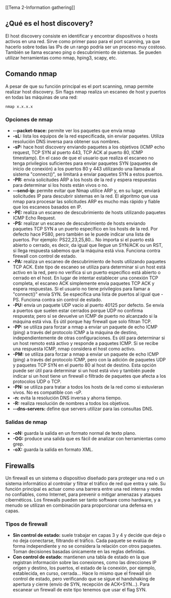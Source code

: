 [[Tema 2-Information gathering]]

## ¿Qué es el host discovery?
El host discovery consiste en identificar y encontrar dispositivos o hosts activos en una red. Sirve como primer paso para el port scanning, ya que hacerlo sobre todas las IPs de un rango podría ser un proceso muy costoso. También se llama escaneo ping o descubrimiento de sistemas. Se pueden utilizar herramientas como nmap, hping3, scapy, etc.

## Comando nmap
A pesar de que su función principal es el port scanning, nmap permite realizar host discovery. Sin flags nmap realiza un escaneo de host y puertos en todas las máquinas de una red:
```
nmap x.x.x.x
```

### Opciones de nmap
+ **--packet-trace:** permite ver los paquetes que envía nmap
+ **-sL:** lista los equipos de la red especificada, sin enviar paquetes. Utiliza resolución DNS inversa para obtener sus nombres.
+ **-sP:** hace host discovery enviando paquetes a los objetivos (ICMP echo request, TCP SYN al puerto 443, TCP ACK al puerto 80, ICMP timestamp). En el caso de que el usuario que realiza el escaneo no tenga privilegios suficientes para enviar paquetes SYN (paquetes de inicio de conexión) a los puertos 80 y 443 utilizando una llamada al sistema "connect()", se limitará a enviar paquetes SYN a estos puertos. 
+ **-PR:** envia solicitudes ARP a los hosts de la red y espera respuestas para determinar si los hosts están vivos o no. 
+ **--send-ip:** permite evitar que Nmap utilice ARP y, en su lugar, enviará solicitudes IP para descubrir sistemas en la red. El algoritmo que usa nmap para procesar las solicitudes ARP es mucho más rápido y fiable que los escaneos basados en IP.
+ **-PE:** realiza un escaneo de descubrimiento de hosts utilizando paquetes ICMP Echo Request.
+ **-PS:** realizar un escaneo de descubrimiento de hosts enviando paquetes TCP SYN a un puerto específico en los hosts de la red. Por defecto hace PS80, pero también se le puede indicar una lista de puertos. Por ejemplo: PS22,23,25,80... No importa si el puerto está abierto o cerrado, es decir, da igual que llegue un SYN/ACK ou un RST, si llega respuesta sabemos que la máquina está viva. Funciona contra firewall con control de estado.
+ **-PA:** realiza un escaneo de descubrimiento de hosts utilizando paquetes TCP ACK. Este tipo de escaneo se utiliza para determinar si un host está activo en la red, pero no verifica si un puerto específico está abierto o cerrado en el host. En lugar de intentar establecer una conexión TCP completa, el escaneo ACK simplemente envía paquetes TCP ACK y espera respuestas. Si el usuario no tiene privilegios para llamar a "connect()" envía SYN. Se especifica una lista de puertos al igual que -PS. Funciona contra sin control de estado.
+ **-PU:** envía un paquete UDP vacio al puerto 40125 por defecto. Se envía a puertos que suelen estar cerrados porque UDP no confirma respuesta; pero sí se devuelve un ICMP de puerto no alcanzado si la máquina está viva. Es útil porque hay firewall que solo filtran TCP.
+ **-PP:** se utiliza para forzar a nmap a enviar un paquete de echo ICMP (ping) a través del protocolo ICMP a la máquina de destino, independientemente de otras configuraciones. Es útil para determinar si un host remoto está activo y responde a paquetes ICMP. Si se recibe una respuesta ICMP, nmap considera el host como activo.
+ **-PM:** se utiliza para forzar a nmap a enviar un paquete de echo ICMP (ping) a través del protocolo ICMP, pero con la adición de paquetes UDP y paquetes TCP SYN en el puerto 80 al host de destino. Esta opción puede ser útil para determinar si un host está vivo y también puede indicar si un host tiene un firewall o filtrado de paquetes que afecta a los protocolos UDP o TCP.
+ **-PN:** se utiliza para tratar a todos los hosts de la red como si estuvieran vivos. No es compatible con -sP.
+ **-n:** evita la resolución DNS inversa y ahorra tiempo.
+ **-R:** realiza resolución de nombres a todos los objetivos.
+ **--dns-servers:** define que servers utilizar para las consultas DNS.

### Salidas de nmap
+ **-oN:** guarda la salida en un formato normal de texto plano.
+ **-OG:** produce una salida que es fácil de analizar con herramientas como grep.
+ **-oX:** guarda la salida en formato XML.

## Firewalls
Un firewall es un sistema o dispositivo diseñado para proteger una red o un sistema informático al controlar y filtrar el tráfico de red que entra y sale. Su función principal es actuar como una barrera entre una red interna y redes no confiables, como Internet, para prevenir o mitigar amenazas y ataques cibernéticos. Los firewalls pueden ser tanto software como hardware, y a menudo se utilizan en combinación para proporcionar una defensa en capas.

### Tipos de firewall
+ **Sin control de estado:** suele trabajar en capas 3 y 4 y decide que deja o no deja conectarse, filtrando el tráfico. Cada paquete se evalúa de forma independiente y no se considera la relación con otros paquetes. Toman decisiones basadas únicamente en las reglas definidas.
+ **Con control de estado:** mantienen una tabla de estado en la que registran información sobre las conexiones, como las direcciones IP origen y destino, los puertos, el estado de la conexión, por ejemplo, establecida, en curso, cerrada... Hace lo mismo que el firewall sin control de estado, pero verificando que se sigue el handshaking de apertura y cierre (envío de SYN, recepción de ACK+SYN...). Para escanear un firewall de este tipo tenemos que usar el flag SYN.